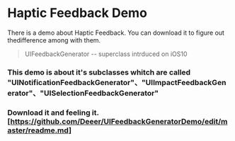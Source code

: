 # Haptic Feedback Demo

There is a demo about Haptic Feedback. You can download it to figure out thedifference among with them.

>UIFeedbackGenerator -- superclass intrduced on iOS10
  
### This demo is about it's subclasses whitch are called "UINotificationFeedbackGenerator"、"UIImpactFeedbackGenerator"、"UISelectionFeedbackGenerator"

### Download it and feeling it.[https://github.com/Deeer/UIFeedbackGeneratorDemo/edit/master/readme.md]






